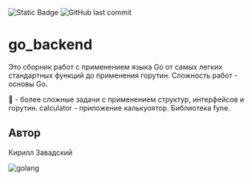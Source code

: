 ![Static Badge](https://img.shields.io/badge/Golang-blue)
![GitHub last commit](https://img.shields.io/github/last-commit/KirillZavadskiy/go_backend)

# go_backend
Это сборник работ с применением языка Go от самых легких стандартных функций до применения горутин. Сложность работ - основы Go.

:gem: - более сложные задачи с применением структур, интерфейсов и горутин.
calculator - приложение калькуоятор. Библиотека fyne.

## Автор
Кирилл Завадский

![golang](https://github.com/KirillZavadskiy/go_backend/assets/130847000/68846534-e9c4-4994-b4e5-c4252e19ec6d)
